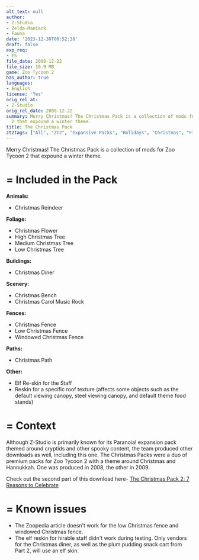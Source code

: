 ```yaml
---
alt_text: null
author:
- Z-Studio
- Zelda-Maniack
- Fauna
date: '2023-12-30T00:52:38'
draft: false
exp_req:
- ES
file_date: 2008-12-22
file_size: 10.9 MB
game: Zoo Tycoon 2
has_author: true
languages:
- English
license: 'Yes'
orig_rel_at:
- Z-Studio
orig_rel_date: 2008-12-22
summary: Merry Christmas! The Christmas Pack is a collection of mods for Zoo Tycoon
  2 that expound a winter theme.
title: The Christmas Pack
zt2tags: ["All", "ZT2", "Expansive Packs", "Holidays", "Christmas", "Fictional", "Ungulates", "Foliage", "Buildings", "Scenery", "Fences", "Paths", "Benches", "Music Rocks", "Staff Reskins"]
---
```

Merry Christmas! The Christmas Pack is a collection of mods for Zoo Tycoon 2 that expound a winter theme.

=
Included in the Pack
=

**Animals:**
- Christmas Reindeer

**Foliage:**
- Christmas Flower
- High Christmas Tree
- Medium Christmas Tree
- Low Christmas Tree

**Buildings:**
- Christmas Diner

**Scenery:**
- Christmas Bench
- Christmas Carol Music Rock

**Fences:**
- Christmas Fence
- Low Christmas Fence
- Windowed Christmas Fence

**Paths:**
- Christmas Path

**Other:**
- Elf Re-skin for the Staff
- Reskin for a specific roof texture (affects some objects such as the default viewing canopy, steel viewing canopy, and default theme food stands)

=
Context
=

Although Z-Studio is primarily known for its Paranoia! expansion pack themed around cryptids and other spooky content, the team produced other downloads as well, including this one. The Christmas Packs were a duo of premium packs for Zoo Tycoon 2 with a theme around Christmas and Hannukkah. One was produced in 2008, the other in 2009.

Check out the second part of this download here- [The Christmas Pack 2: 7 Reasons to Celebrate](<https://www.zooberry.org/mods/zt2/expansive-packs/the-christmas-pack-2-7-reasons-to-celebrate/>)

=
Known issues
=

- The Zoopedia article doesn't work for the low Christmas fence and windowed Christmas fence.
- The elf reskin for hirable staff didn't work during testing. Only vendors for the Christmas diner, as well as the plum pudding snack cart from Part 2, will use an elf skin.
